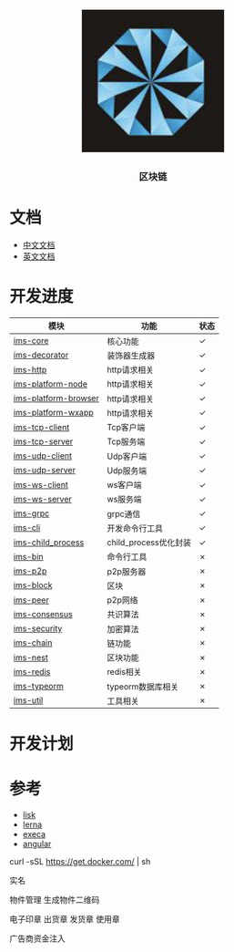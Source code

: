 <h1 align="center">
  <a href="libp2p.io"><img width="250" src="https://github.com/iwe7/nestchain/blob/master/static/logo/logo.png" /></a>
</h1>
<h3 align="center">区块链</h3>

# 文档

- [中文文档](./docs/cn/README.md)
- [英文文档](./docs/en/README.md)

# 开发进度

| 模块                                                    | 功能                | 状态 |
|-------------------------------------------------------|-------------------|----|
| [ims-core](./packages/ims-core/README.md)             | 核心功能              | ✓  |
| [ims-decorator](./packages/ims-core/README.md)        | 装饰器生成器            | ✓  |
| [ims-http](./packages/ims-http/README.md)             | http请求相关          | ✓  |
| [ims-platform-node](./packages/ims-http/README.md)    | http请求相关          | ✓  |
| [ims-platform-browser](./packages/ims-http/README.md) | http请求相关          | ✓  |
| [ims-platform-wxapp](./packages/ims-http/README.md)   | http请求相关          | ✓  |
| [ims-tcp-client](./packages/ims-tcp-client)           | Tcp客户端            | ✓  |
| [ims-tcp-server](./packages/ims-tcp-server)           | Tcp服务端            | ✓  |
| [ims-udp-client](./packages/ims-udp-client)           | Udp客户端            | ✓  |
| [ims-udp-server](./packages/ims-udp-server)           | Udp服务端            | ✓  |
| [ims-ws-client](./packages/ims-https-client)          | ws客户端             | ✓  |
| [ims-ws-server](./packages/ims-https-server)          | ws服务端             | ✓  |
| [ims-grpc](./packages/ims-grpc)                       | grpc通信            | ✓  |
| [ims-cli](./packages/ims-cli)                         | 开发命令行工具           | ✓  |
| [ims-child_process](./packages/ims-child_process)     | child_process优化封装 | ✓  |
| [ims-bin](./packages/ims-bin)                         | 命令行工具             | ✗  |
| [ims-p2p](./packages/ims-p2p)                         | p2p服务器            | ✗  |
| [ims-block](./packages/ims-block/README.md)           | 区块                | ✗  |
| [ims-peer](./packages/ims-peer/README.md)             | p2p网络             | ✗  |
| [ims-consensus](./packages/ims-consensus/README.md)   | 共识算法              | ✗  |
| [ims-security](./packages/ims-security/README.md)     | 加密算法              | ✗  |
| [ims-chain](./packages/ims-chain/README.md)           | 链功能               | ✗  |
| [ims-nest](./packages/ims-nest/README.md)             | 区块功能              | ✗  |
| [ims-redis](./packages/ims-redis/README.md)           | redis相关           | ✗  |
| [ims-typeorm](./packages/ims-typeorm/README.md)       | typeorm数据库相关      | ✗  |
| [ims-util](./packages/ims-util/README.md)             | 工具相关              | ✗  |

# 开发计划

# 参考
- [lisk](https://github.com/LiskHQ/lisk.git)
- [lerna](https://github.com/lerna/lerna.git)
- [execa](https://github.com/sindresorhus/execa.git)
- [angular](https://github.com/angular/angular)

curl -sSL https://get.docker.com/ | sh

实名

物件管理
生成物件二维码

电子印章
出货章 发货章 使用章

广告商资金注入
